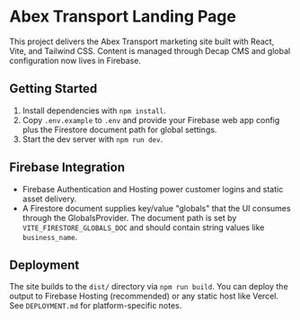 # Abex Transport Landing Page

This project delivers the Abex Transport marketing site built with React, Vite, and Tailwind CSS. Content is managed through Decap CMS and global configuration now lives in Firebase.

## Getting Started

1. Install dependencies with `npm install`.
2. Copy `.env.example` to `.env` and provide your Firebase web app config plus the Firestore document path for global settings.
3. Start the dev server with `npm run dev`.

## Firebase Integration

- Firebase Authentication and Hosting power customer logins and static asset delivery.
- A Firestore document supplies key/value "globals" that the UI consumes through the GlobalsProvider. The document path is set by `VITE_FIRESTORE_GLOBALS_DOC` and should contain string values like `business_name`.

## Deployment

The site builds to the `dist/` directory via `npm run build`. You can deploy the output to Firebase Hosting (recommended) or any static host like Vercel. See `DEPLOYMENT.md` for platform-specific notes.
